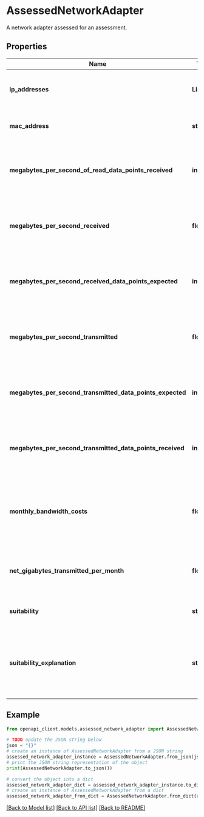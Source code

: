 # AssessedNetworkAdapter

A network adapter assessed for an assessment.

## Properties

Name | Type | Description | Notes
------------ | ------------- | ------------- | -------------
**ip_addresses** | **List[str]** | List of IP Addresses on the network adapter. | [optional] [readonly] 
**mac_address** | **str** | MAC Address of the network adapter. | [optional] [readonly] 
**megabytes_per_second_of_read_data_points_received** | **int** | Received data points for incoming traffic in MegaBytes per second. | [optional] [readonly] 
**megabytes_per_second_received** | **float** | Adapter throughput for incoming traffic in MegaBytes per second. | [optional] [readonly] 
**megabytes_per_second_received_data_points_expected** | **int** | Expected data points for incoming traffic in MegaBytes per second. | [optional] [readonly] 
**megabytes_per_second_transmitted** | **float** | Adapter throughput for outgoing traffic in MegaBytes per second. | [optional] [readonly] 
**megabytes_per_second_transmitted_data_points_expected** | **int** | Expected data points for outgoing traffic in MegaBytes per second. | [optional] [readonly] 
**megabytes_per_second_transmitted_data_points_received** | **int** | Received data points for outgoing traffic in MegaBytes per second. | [optional] [readonly] 
**monthly_bandwidth_costs** | **float** | Monthly cost estimate for network bandwidth used by this network adapter. | [optional] [readonly] 
**net_gigabytes_transmitted_per_month** | **float** | Gigabytes transmitted through this adapter each month. | [optional] 
**suitability** | **str** | Whether this adapter is suitable for Azure. | [optional] [readonly] 
**suitability_explanation** | **str** | If network adapter is suitable, this explains the reasons and mitigation steps. | [optional] [readonly] 

## Example

```python
from openapi_client.models.assessed_network_adapter import AssessedNetworkAdapter

# TODO update the JSON string below
json = "{}"
# create an instance of AssessedNetworkAdapter from a JSON string
assessed_network_adapter_instance = AssessedNetworkAdapter.from_json(json)
# print the JSON string representation of the object
print(AssessedNetworkAdapter.to_json())

# convert the object into a dict
assessed_network_adapter_dict = assessed_network_adapter_instance.to_dict()
# create an instance of AssessedNetworkAdapter from a dict
assessed_network_adapter_from_dict = AssessedNetworkAdapter.from_dict(assessed_network_adapter_dict)
```
[[Back to Model list]](../README.md#documentation-for-models) [[Back to API list]](../README.md#documentation-for-api-endpoints) [[Back to README]](../README.md)


